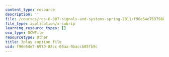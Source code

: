 ```yaml
---
content_type: resource
description: ''
file: /courses/res-6-007-signals-and-systems-spring-2011/f96e54e7697988cc66aa0baccb85fb9c_6xaaeop7gJ8.srt
file_type: application/x-subrip
learning_resource_types: []
ocw_type: OCWFile
resourcetype: Other
title: 3play caption file
uid: f96e54e7-6979-88cc-66aa-0baccb85fb9c
---
```

